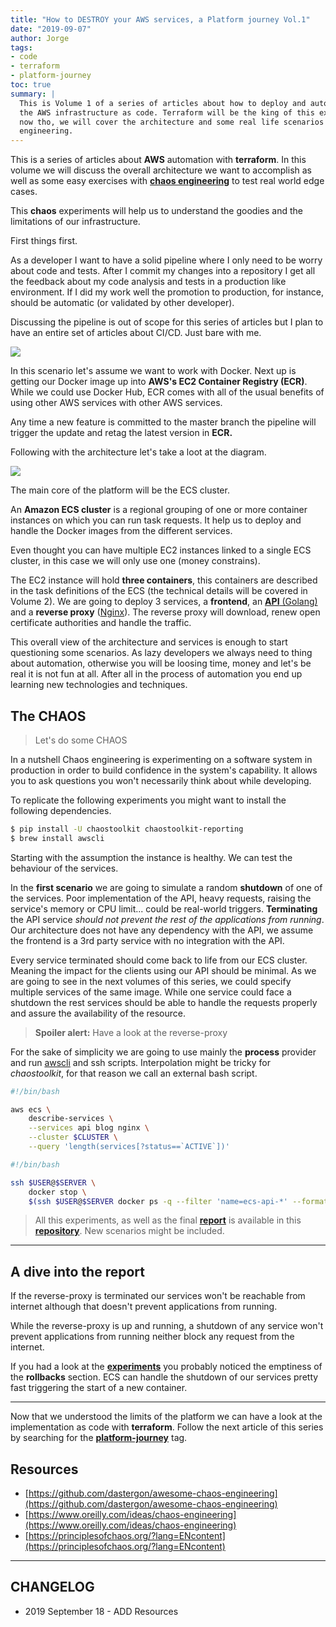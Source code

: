 ```yaml
---
title: "How to DESTROY your AWS services, a Platform journey Vol.1"
date: "2019-09-07"
author: Jorge
tags:
- code
- terraform
- platform-journey
toc: true
summary: |
  This is Volume 1 of a series of articles about how to deploy and automate
  the AWS infrastructure as code. Terraform will be the king of this experiment. From
  now tho, we will cover the architecture and some real life scenarios with chaos
  engineering.
---
```



This is a series of articles about **AWS** automation with **terraform**. In this volume we will discuss the overall architecture we want to accomplish as well as some easy exercises with [**chaos engineering**](https://chaostoolkit.org/) to test real world edge cases.

This **chaos** experiments will help us to understand the goodies and the limitations of our infrastructure.

First things first.

As a developer I want to have a solid pipeline where I only need to be worry about code and tests. After I commit my changes into a repository I get all the feedback about my code analysis and tests in a production like environment. If I did my work well the promotion to production, for instance, should be automatic (or validated by other developer).

Discussing the pipeline is out of scope for this series of articles but I plan to have an entire set of articles about CI/CD. Just bare with me.

<img src="/img/2019/09/Screenshot-2019-09-01-at-10.38.13.png">

In this scenario let's assume we want to work with Docker. Next up is getting our Docker image up into **AWS's EC2 Container Registry (ECR)**. While we could use Docker Hub, ECR comes with all of the usual benefits of using other AWS services with other AWS services.

Any time a new feature is committed to the master branch the pipeline will trigger the update and retag the latest version in **ECR.**

Following with the architecture let's take a loot at the diagram.

<img src="/img/2019/09/Screenshot-2019-09-01-at-12.10.31.png">

The main core of the platform will be the ECS cluster.

An **Amazon ECS cluster** is a regional grouping of one or more container instances on which you can run task requests. It help us to deploy and handle the Docker images from the different services.

Even thought you can have multiple EC2 instances linked to a single ECS cluster, in this case we will only use one (money constrains).

The EC2 instance will hold **three containers**, this containers are described in the task definitions of the ECS (the technical details will be covered in Volume 2). We are going to deploy 3 services, a **frontend**, an  [**API** (Golang)](https://github.com/jorgechato/api.jorgechato.com) and a **reverse proxy** ([Nginx](https://github.com/umputun/nginx-le)). The reverse proxy will download, renew open certificate authorities and handle the traffic.

This overall view of the architecture and services is enough to start questioning some scenarios. As lazy developers we always need to thing about automation, otherwise you will be loosing time, money and let's be real it is not fun at all. After all in the process of automation you end up learning new technologies and techniques.

## The CHAOS
> Let's do some CHAOS

In a nutshell Chaos engineering is experimenting on a software system in production in order to build confidence in the system's capability. It allows you to ask questions you won't necessarily think about while developing.

To replicate the following experiments you might want to install the following dependencies.

```bash
$ pip install -U chaostoolkit chaostoolkit-reporting
$ brew install awscli
```

Starting with the assumption the instance is healthy. We can test the behaviour of the services.

In the **first scenario** we are going to simulate a random **shutdown** of one of the services. Poor implementation of the API, heavy requests, raising the service's memory or CPU limit... could be real-world triggers. **Terminating** the API service _should not prevent the rest of the applications from running_. Our architecture does not have any dependency with the API, we assume the frontend is a 3rd party service with no integration with the API.

Every service terminated should come back to life from our ECS cluster. Meaning the impact for the clients using our API should be minimal. As we are going to see in the next volumes of this series, we could specify multiple services of the same image. While one service could face a shutdown the rest services should be able to handle the requests properly and assure the availability of the resource.

> **Spoiler alert:** Have a look at the reverse-proxy

For the sake of simplicity we are going to use mainly the **process** provider and run [awscli](https://aws.amazon.com/es/cli/) and ssh scripts. Interpolation might be tricky for _chaostoolkit_, for that reason we call an external bash script.

```bash
#!/bin/bash

aws ecs \
    describe-services \
    --services api blog nginx \
    --cluster $CLUSTER \
    --query 'length(services[?status==`ACTIVE`])'
```

```bash
#!/bin/bash

ssh $USER@$SERVER \
    docker stop \
    $(ssh $USER@$SERVER docker ps -q --filter 'name=ecs-api-*' --format='{{.ID}}')
```

<script id="asciicast-266489" src="https://asciinema.org/a/266489.js" async></script>

> All this experiments, as well as the final **[report](https://github.com/jorgechato/platform-tf-chaos/blob/master/report.pdf)** is available in this **[repository](https://github.com/jorgechato/platform-tf-chaos)**. New scenarios might be included.

---

## A dive into the report

If the reverse-proxy is terminated our services won't be reachable from internet although that doesn't prevent applications from running.

While the reverse-proxy is up and running, a shutdown of any service won't prevent applications from running neither block any request from the internet.

If you had a look at the [**experiments**](https://github.com/jorgechato/platform-tf-chaos/tree/master/experiments) you probably noticed the emptiness of the **rollbacks** section. ECS can handle the shutdown of our services pretty fast triggering the start of a new container.

---

Now that we understood the limits of the platform we can have a look at the implementation as code with **terraform**. Follow the next article of this series by searching for the **[platform-journey](/tag/platform-journey/)** tag.

## Resources

* [https://github.com/dastergon/awesome-chaos-engineering](https://github.com/dastergon/awesome-chaos-engineering)
* [https://www.oreilly.com/ideas/chaos-engineering](https://www.oreilly.com/ideas/chaos-engineering)
* [https://principlesofchaos.org/?lang=ENcontent](https://principlesofchaos.org/?lang=ENcontent)

---

## CHANGELOG

* 2019 September 18 - ADD Resources

